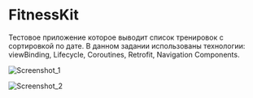 # FitnessKit

Тестовое приложение которое выводит список тренировок с сортировкой по дате.
В данном задании использованы технологии: viewBinding, Lifecycle, Coroutines, Retrofit, Navigation Components.


![Screenshot_1](https://github.com/Andrey9595/FitnessKit/assets/52635613/9b48d736-2b66-49e0-8fe0-40b4ca2986c5)

![Screenshot_2](https://github.com/Andrey9595/FitnessKit/assets/52635613/5173c6f5-d3b3-4908-b268-d06f1a24b13e)
